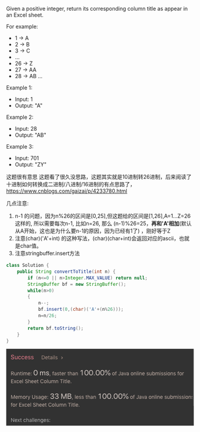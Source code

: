 Given a positive integer, return its corresponding column title as appear in an Excel sheet.

For example:

* 1 -> A
* 2 -> B
* 3 -> C
* ...
* 26 -> Z
* 27 -> AA
* 28 -> AB
...

Example 1:

* Input: 1
* Output: "A"

Example 2:

* Input: 28
* Output: "AB"

Example 3:

* Input: 701
* Output: "ZY"

这题很有意思
这题看了很久没思路，这题其实就是10进制转26进制，后来阅读了十进制如何转换成二进制/八进制/16进制的有点思路了，<br>
<https://www.cnblogs.com/gaizai/p/4233780.html>

几点注意:

1. n-1 的问题，因为n%26的区间是[0,25],但这题给的区间是[1,26],A=1...Z=26 这样的,
所以需要每次n-1, 比如n=26, 那么 (n-1)%26=25，**再和'A'相加**(默认从A开始，这也是为什么要n-1的原因，因为已经有1了) ，刚好等于Z
2. 注意(char)('A'+int) 的这种写法，(char)(char+int)会返回对应的ascii，也就是char值。
3. 注意stringbuffer.insert方法

```java
class Solution {
    public String convertToTitle(int n) {
        if (n<=0 || n>Integer.MAX_VALUE) return null;
        StringBuffer bf = new StringBuffer();
        while(n>0)
        {
            n--;
            bf.insert(0,(char)('A'+(n%26)));
            n=n/26;
        }
        return bf.toString();
    }
}
```

![GitHub Logo](/image/168.png)




